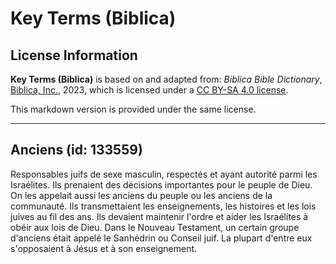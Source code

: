 # Key Terms (Biblica)

## License Information

**Key Terms (Biblica)** is based on and adapted from: _Biblica Bible Dictionary_, [Biblica, Inc.](https://www.biblica.com/), 2023, which is licensed under a [CC BY-SA 4.0 license](https://creativecommons.org/licenses/by-sa/4.0/legalcode.en).

This markdown version is provided under the same license.



--------------------------------

## Anciens (id: 133559)

Responsables juifs de sexe masculin, respectés et ayant autorité parmi les Israélites. Ils prenaient des décisions importantes pour le peuple de Dieu. On les appelait aussi les anciens du peuple ou les anciens de la communauté. Ils transmettaient les enseignements, les histoires et les lois juives au fil des ans. Ils devaient maintenir l'ordre et aider les Israélites à obéir aux lois de Dieu. Dans le Nouveau Testament, un certain groupe d'anciens était appelé le Sanhédrin ou Conseil juif. La plupart d'entre eux s'opposaient à Jésus et à son enseignement.


